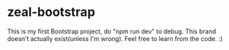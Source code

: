 # zeal-bootstrap
 This is my first Bootstrap project, do "npm run dev" to debug. This brand doesn't actually exist(unless I'm wrong). Feel free to learn from the code. :)
